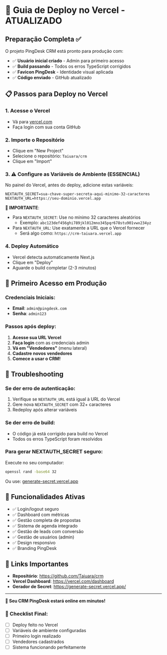# 🚀 Guia de Deploy no Vercel - ATUALIZADO

## Preparação Completa ✅

O projeto PingDesk CRM está pronto para produção com:

- ✅ **Usuário inicial criado** - Admin para primeiro acesso
- ✅ **Build passando** - Todos os erros TypeScript corrigidos
- ✅ **Favicon PingDesk** - Identidade visual aplicada
- ✅ **Código enviado** - GitHub atualizado

## 📋 Passos para Deploy no Vercel

### 1. Acesse o Vercel
- Vá para [vercel.com](https://vercel.com)
- Faça login com sua conta GitHub

### 2. Importe o Repositório
- Clique em "New Project"
- Selecione o repositório: `Taiuara/crm`
- Clique em "Import"

### 3. ⚠️ Configure as Variáveis de Ambiente (ESSENCIAL)

No painel do Vercel, antes do deploy, adicione estas variáveis:

```env
NEXTAUTH_SECRET=sua-chave-super-secreta-aqui-minimo-32-caracteres
NEXTAUTH_URL=https://seu-dominio.vercel.app
```

**🔑 IMPORTANTE**:
- Para `NEXTAUTH_SECRET`: Use no mínimo 32 caracteres aleatórios
  - Exemplo: `abc123def456ghi789jkl012mno345pqr678stu901vwx234yz`
- Para `NEXTAUTH_URL`: Use exatamente a URL que o Vercel fornecer
  - Será algo como: `https://crm-taiuara.vercel.app`

### 4. Deploy Automático
- Vercel detecta automaticamente Next.js
- Clique em "Deploy"
- Aguarde o build completar (2-3 minutos)

## 🎯 Primeiro Acesso em Produção

### Credenciais Iniciais:
- **Email**: `admin@pingdesk.com`
- **Senha**: `admin123`

### Passos após deploy:
1. **Acesse sua URL Vercel**
2. **Faça login** com as credenciais admin
3. **Vá em "Vendedores"** (menu lateral)
4. **Cadastre novos vendedores**
5. **Comece a usar o CRM!**

## 🔧 Troubleshooting

### Se der erro de autenticação:
1. Verifique se `NEXTAUTH_URL` está igual à URL do Vercel
2. Gere nova `NEXTAUTH_SECRET` com 32+ caracteres
3. Redeploy após alterar variáveis

### Se der erro de build:
- O código já está corrigido para build no Vercel
- Todos os erros TypeScript foram resolvidos

### Para gerar NEXTAUTH_SECRET seguro:
Execute no seu computador:
```bash
openssl rand -base64 32
```
Ou use: [generate-secret.vercel.app](https://generate-secret.vercel.app/)

## 📱 Funcionalidades Ativas

- ✅ Login/logout seguro
- ✅ Dashboard com métricas
- ✅ Gestão completa de propostas
- ✅ Sistema de agenda integrado  
- ✅ Gestão de leads com conversão
- ✅ Gestão de usuários (admin)
- ✅ Design responsivo
- ✅ Branding PingDesk

## 🔗 Links Importantes

- **Repositório**: https://github.com/Taiuara/crm
- **Vercel Dashboard**: https://vercel.com/dashboard
- **Gerador de Secret**: https://generate-secret.vercel.app/

---

**🎉 Seu CRM PingDesk estará online em minutos!**

### 📝 Checklist Final:
- [ ] Deploy feito no Vercel
- [ ] Variáveis de ambiente configuradas
- [ ] Primeiro login realizado
- [ ] Vendedores cadastrados
- [ ] Sistema funcionando perfeitamente
